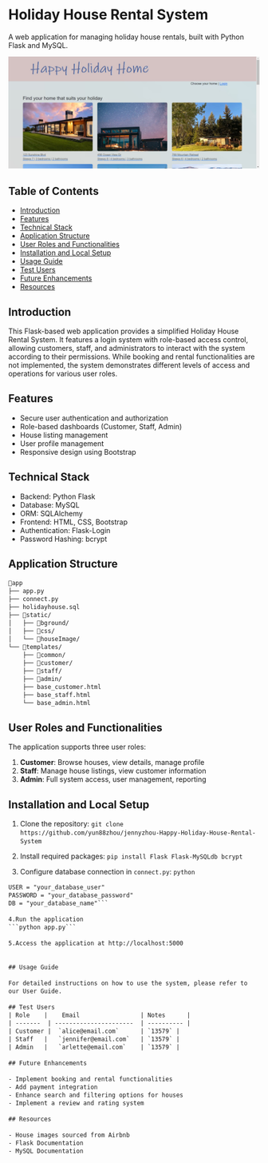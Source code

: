 # Holiday House Rental System

A web application for managing holiday house rentals, built with Python Flask and MySQL.


![Holiday House Rental System Homepage](https://github.com/yun88zhou/jennyzhou-Happy-Holiday-House-Rental-System/blob/main/static/bground/holidayhomepage.jpg)

## Table of Contents
- [Introduction](#introduction)
- [Features](#features)
- [Technical Stack](#technical-stack)
- [Application Structure](#application-structure)
- [User Roles and Functionalities](#user-roles-and-functionalities)
- [Installation and Local Setup](#installation-and-local-setup)
- [Usage Guide](#usage-guide)
- [Test Users](#test-users)
- [Future Enhancements](#future-enhancements)
- [Resources](#resources)

## Introduction

This Flask-based web application provides a simplified Holiday House Rental System. It features a login system with role-based access control, allowing customers, staff, and administrators to interact with the system according to their permissions. While booking and rental functionalities are not implemented, the system demonstrates different levels of access and operations for various user roles.

## Features

- Secure user authentication and authorization
- Role-based dashboards (Customer, Staff, Admin)
- House listing management
- User profile management
- Responsive design using Bootstrap

## Technical Stack

- Backend: Python Flask
- Database: MySQL
- ORM: SQLAlchemy
- Frontend: HTML, CSS, Bootstrap
- Authentication: Flask-Login
- Password Hashing: bcrypt

## Application Structure
```
📁app
├── app.py
├── connect.py
├── holidayhouse.sql
├── 📁static/
│   ├── 📁bground/
│   ├── 📁css/
│   └── 📁houseImage/
└── 📁templates/
    ├── 📁common/
    ├── 📁customer/
    ├── 📁staff/
    ├── 📁admin/
    ├── base_customer.html
    ├── base_staff.html
    └── base_admin.html
```



## User Roles and Functionalities

The application supports three user roles:
1. **Customer**: Browse houses, view details, manage profile
2. **Staff**: Manage house listings, view customer information
3. **Admin**: Full system access, user management, reporting

## Installation and Local Setup

1. Clone the repository: ```git clone https://github.com/yun88zhou/jennyzhou-Happy-Holiday-House-Rental-System```

2. Install required packages:
```pip install Flask Flask-MySQLdb bcrypt```

3. Configure database connection in `connect.py`:
```python```
```HOST = "your_database_host"
USER = "your_database_user"
PASSWORD = "your_database_password"
DB = "your_database_name"```

4.Run the application
```python app.py```

5.Access the application at http://localhost:5000


## Usage Guide

For detailed instructions on how to use the system, please refer to our User Guide.

## Test Users
| Role    |    Email                 | Notes      |
| -------  | ----------------------  | ---------- |
| Customer |  `alice@email.com`      | `13579` |
| Staff   |   `jennifer@email.com`   | `13579` |
| Admin   |   `arlette@email.com`    | `13579` |

## Future Enhancements

- Implement booking and rental functionalities
- Add payment integration
- Enhance search and filtering options for houses
- Implement a review and rating system

## Resources

- House images sourced from Airbnb
- Flask Documentation
- MySQL Documentation




